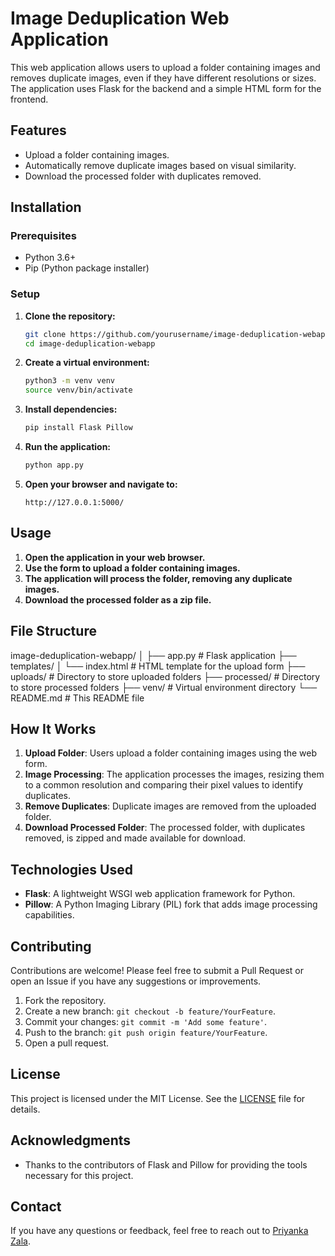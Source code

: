 # Image Deduplication Web Application

This web application allows users to upload a folder containing images and removes duplicate images, even if they have different resolutions or sizes. The application uses Flask for the backend and a simple HTML form for the frontend.

## Features

- Upload a folder containing images.
- Automatically remove duplicate images based on visual similarity.
- Download the processed folder with duplicates removed.

## Installation

### Prerequisites

- Python 3.6+
- Pip (Python package installer)

### Setup

1. **Clone the repository:**

    ```bash
    git clone https://github.com/yourusername/image-deduplication-webapp.git
    cd image-deduplication-webapp
    ```
    

2. **Create a virtual environment:**

    ```bash
    python3 -m venv venv
    source venv/bin/activate
    ```

3. **Install dependencies:**

    ```bash
    pip install Flask Pillow
    ```

4. **Run the application:**

    ```bash
    python app.py
    ```

5. **Open your browser and navigate to:**

    ```
    http://127.0.0.1:5000/
    ```

## Usage

1. **Open the application in your web browser.**
2. **Use the form to upload a folder containing images.**
3. **The application will process the folder, removing any duplicate images.**
4. **Download the processed folder as a zip file.**

## File Structure

image-deduplication-webapp/
│
├── app.py # Flask application
├── templates/
│ └── index.html # HTML template for the upload form
├── uploads/ # Directory to store uploaded folders
├── processed/ # Directory to store processed folders
├── venv/ # Virtual environment directory
└── README.md # This README file

## How It Works

1. **Upload Folder**: Users upload a folder containing images using the web form.
2. **Image Processing**: The application processes the images, resizing them to a common resolution and comparing their pixel values to identify duplicates.
3. **Remove Duplicates**: Duplicate images are removed from the uploaded folder.
4. **Download Processed Folder**: The processed folder, with duplicates removed, is zipped and made available for download.

## Technologies Used

- **Flask**: A lightweight WSGI web application framework for Python.
- **Pillow**: A Python Imaging Library (PIL) fork that adds image processing capabilities.

## Contributing

Contributions are welcome! Please feel free to submit a Pull Request or open an Issue if you have any suggestions or improvements.

1. Fork the repository.
2. Create a new branch: `git checkout -b feature/YourFeature`.
3. Commit your changes: `git commit -m 'Add some feature'`.
4. Push to the branch: `git push origin feature/YourFeature`.
5. Open a pull request.

## License

This project is licensed under the MIT License. See the [LICENSE](LICENSE) file for details.

## Acknowledgments

- Thanks to the contributors of Flask and Pillow for providing the tools necessary for this project.

## Contact

If you have any questions or feedback, feel free to reach out to [Priyanka Zala](mailto:priyankazala01@gmail.com).
